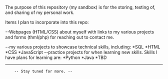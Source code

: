 The purpose of this repository (my sandbox) is for the storing, testing of, and sharing of my personal work.

Items I plan to incorporate into this repo:

--Webpages (HTML/CSS) about myself with links to my various projects and forms (thml/php) for reaching out to contact me.

--my various projects to showcase technical skills, including:
	*SQL
	*HTML
	*CSS
	*JavaScript
--practice projects for when learning new skills. Skills I have plans for learning are:
	*Python
	*Java
	*TBD

-----------------------------------------------------------
		-- Stay tuned for more. --
